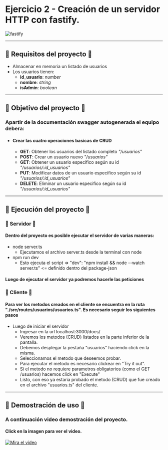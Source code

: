 # Ejercicio 2 - Creación de un servidor HTTP con fastify.
![fastify](https://d2ooyrflu7lhqd.cloudfront.net/fastify_fb_share_image_07b6e6860853c758_c74e8381af.png?format=auto)
___
## 📃 Requisitos del proyecto 📃

- Almacenar en memoria un listado de usuarios
- Los usuarios tienen:
  -  **id_usuario**: *number*
  -  **nombre**: *string*
  -  **isAdmin**: *boolean*
___
## 📌 Objetivo del proyecto 📌
### Apartir de la documentación swagger autogenerada el equipo debera:

- #### Crear las cuatro operaciones basicas de **CRUD**
  - **GET**: Obtener los usuarios del listado completo *"/usuarios"*
  - **POST**: Crear un usuario nuevo *"/usuarios"*
  - **GET**: Obtener un usuario especifico según su id *"/usuarios/:id_usuarios"*
  - **PUT**: Modificar datos de un usuario especifico según su id *"/usuarios/:id_usuarios"*
  - **DELETE**: Eliminar un usuario especifico según su id *"/usuarios/:id_usuarios"*
___
## 🚀 Ejecución del proyecto 🚀
### 📡 Servidor 📡
#### Dentro del proyecto es posible ejecutar el servidor de varias maneras:
 - node server.ts
   - Ejecutamos el archivo server.ts desde la terminal con node
 - npm run dev
   - Esto ejecuta el script =>  "dev": "npm install && node --watch server.ts" <= definido dentro del package-json
#### Luego de ejecutar el servidor ya podremos hacerle las peticiones
### 📲 Cliente 📲
#### Para ver los metodos creados en el cliente se encuentra en la ruta "./src/routes/usuarios/usuarios.ts". Es necesario seguir los siguientes pasos
- Luego de iniciar el servidor
  - Ingresar en la url localhost:3000/docs/
  - Veremos los metodos (CRUD) listados en la parte inferior de la pantalla.
  - Debemos desplegar la pestaña "usuarios" haciendo click en la misma.
  - Seleccionamos el metodo que deseemos probar.
  - Para ejecutar el metodo es necesario clickear en "Try it out".
  - Si el metodo no requiere parametros obligatorios (como el GET /usuarios) hacemos click en "Execute"
  - Listo, con eso ya estaria probado el metodo (CRUD) que fue creado en el archivo "usuarios.ts" del cliente.
___
## 🔅 Demostración de uso 🔅
### A continuación video demostración del proyecto.
#### Click en la imagen para ver el video.
[![Mira el video](https://palnode.com/wp-content/uploads/2024/03/How-to-Embed-YouTube-Videos-in-a-Website.png)](https://youtu.be/J8FPKk0-RVo)
